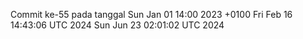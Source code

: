 Commit ke-55 pada tanggal Sun Jan 01 14:00 2023 +0100
Fri Feb 16 14:43:06 UTC 2024
Sun Jun 23 02:01:02 UTC 2024
